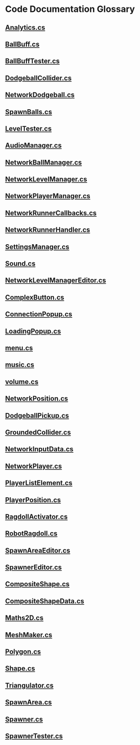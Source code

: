 # Code Documentation Glossary
## [Analytics.cs](Analytics.cs.md)
## [BallBuff.cs](BallBuff.cs.md)
## [BallBuffTester.cs](BallBuffTester.cs.md)
## [DodgeballCollider.cs](DodgeballCollider.cs.md)
## [NetworkDodgeball.cs](NetworkDodgeball.cs.md)
## [SpawnBalls.cs](SpawnBalls.cs.md)
## [LevelTester.cs](LevelTester.cs.md)
## [AudioManager.cs](AudioManager.cs.md)
## [NetworkBallManager.cs](NetworkBallManager.cs.md)
## [NetworkLevelManager.cs](NetworkLevelManager.cs.md)
## [NetworkPlayerManager.cs](NetworkPlayerManager.cs.md)
## [NetworkRunnerCallbacks.cs](NetworkRunnerCallbacks.cs.md)
## [NetworkRunnerHandler.cs](NetworkRunnerHandler.cs.md)
## [SettingsManager.cs](SettingsManager.cs.md)
## [Sound.cs](Sound.cs.md)
## [NetworkLevelManagerEditor.cs](NetworkLevelManagerEditor.cs.md)
## [ComplexButton.cs](ComplexButton.cs.md)
## [ConnectionPopup.cs](ConnectionPopup.cs.md)
## [LoadingPopup.cs](LoadingPopup.cs.md)
## [menu.cs](menu.cs.md)
## [music.cs](music.cs.md)
## [volume.cs](volume.cs.md)
## [NetworkPosition.cs](NetworkPosition.cs.md)
## [DodgeballPickup.cs](DodgeballPickup.cs.md)
## [GroundedCollider.cs](GroundedCollider.cs.md)
## [NetworkInputData.cs](NetworkInputData.cs.md)
## [NetworkPlayer.cs](NetworkPlayer.cs.md)
## [PlayerListElement.cs](PlayerListElement.cs.md)
## [PlayerPosition.cs](PlayerPosition.cs.md)
## [RagdollActivator.cs](RagdollActivator.cs.md)
## [RobotRagdoll.cs](RobotRagdoll.cs.md)
## [SpawnAreaEditor.cs](SpawnAreaEditor.cs.md)
## [SpawnerEditor.cs](SpawnerEditor.cs.md)
## [CompositeShape.cs](CompositeShape.cs.md)
## [CompositeShapeData.cs](CompositeShapeData.cs.md)
## [Maths2D.cs](Maths2D.cs.md)
## [MeshMaker.cs](MeshMaker.cs.md)
## [Polygon.cs](Polygon.cs.md)
## [Shape.cs](Shape.cs.md)
## [Triangulator.cs](Triangulator.cs.md)
## [SpawnArea.cs](SpawnArea.cs.md)
## [Spawner.cs](Spawner.cs.md)
## [SpawnerTester.cs](SpawnerTester.cs.md)
